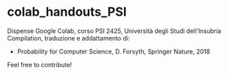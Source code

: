 # colab_handouts_PSI
Dispense Google Colab, corso PSI 2425, Università degli Studi dell'Insubria
Compilation, traduzione e addattamento di:

- Probability for Computer Science, D. Forsyth, Springer Nature, 2018

Feel free to contribute!
